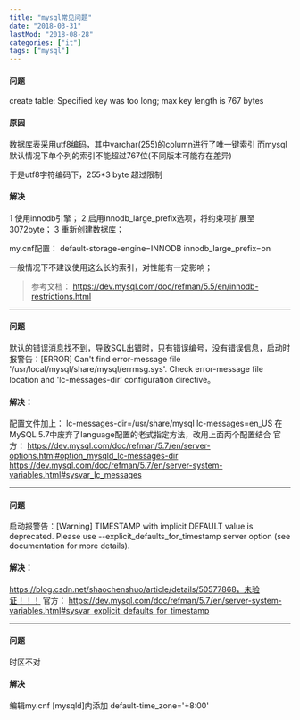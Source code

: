 ```yaml
---
title: "mysql常见问题"
date: "2018-03-31"
lastMod: "2018-08-28"
categories: ["it"]
tags: ["mysql"]
---
```


#### 问题
create table: Specified key was too long; max key length is 767 bytes

#### 原因
数据库表采用utf8编码，其中varchar(255)的column进行了唯一键索引
而mysql默认情况下单个列的索引不能超过767位(不同版本可能存在差异)

于是utf8字符编码下，255*3 byte 超过限制

#### 解决
1  使用innodb引擎；
2  启用innodb_large_prefix选项，将约束项扩展至3072byte；
3  重新创建数据库；

my.cnf配置：
default-storage-engine=INNODB
innodb_large_prefix=on

一般情况下不建议使用这么长的索引，对性能有一定影响；

> 参考文档：
> https://dev.mysql.com/doc/refman/5.5/en/innodb-restrictions.html

---

#### 问题
默认的错误消息找不到，导致SQL出错时，只有错误编号，没有错误信息，启动时报警告：[ERROR] Can't find error-message file '/usr/local/mysql/share/mysql/errmsg.sys'. Check error-message file location and 'lc-messages-dir' configuration directive。

#### 解决：
配置文件加上：
lc-messages-dir=/usr/share/mysql
lc-messages=en_US
在MySQL 5.7中废弃了language配置的老式指定方法，改用上面两个配置结合
官方：
https://dev.mysql.com/doc/refman/5.7/en/server-options.html#option_mysqld_lc-messages-dir
https://dev.mysql.com/doc/refman/5.7/en/server-system-variables.html#sysvar_lc_messages

---

#### 问题
启动报警告：[Warning] TIMESTAMP with implicit DEFAULT value is deprecated. Please use --explicit_defaults_for_timestamp server option (see documentation for more details).

#### 解决：
https://blog.csdn.net/shaochenshuo/article/details/50577868，未验证！！！
官方：
https://dev.mysql.com/doc/refman/5.7/en/server-system-variables.html#sysvar_explicit_defaults_for_timestamp

---

#### 问题
时区不对

#### 解决
编辑my.cnf
[mysqld]内添加
default-time_zone='+8:00'